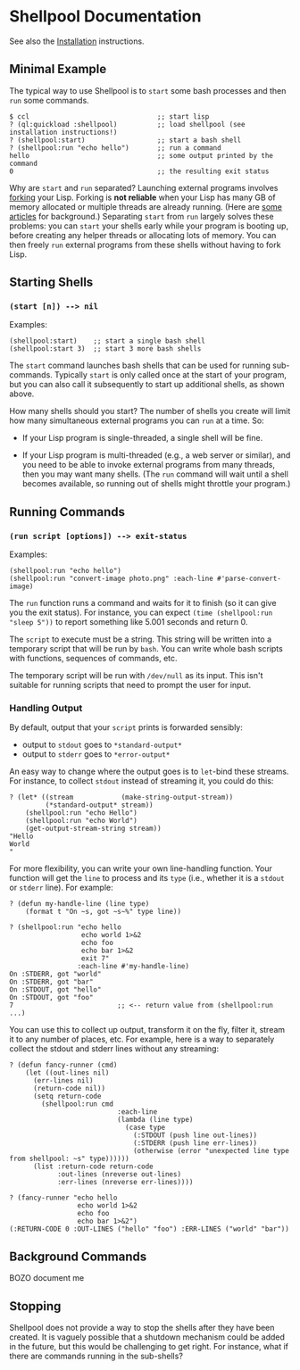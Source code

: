 Shellpool Documentation
=======================

See also the [Installation](INSTALL.md) instructions.


## Minimal Example

The typical way to use Shellpool is to `start` some bash processes and
then `run` some commands.

```
$ ccl                                ;; start lisp
? (ql:quickload :shellpool)          ;; load shellpool (see installation instructions!)
? (shellpool:start)                  ;; start a bash shell
? (shellpool:run "echo hello")       ;; run a command
hello                                ;; some output printed by the command
0                                    ;; the resulting exit status
```

Why are `start` and `run` separated?  Launching external programs involves
[forking](http://en.wikipedia.org/wiki/Fork_%28operating_system%29) your Lisp.
Forking is **not reliable** when your Lisp has many GB of memory allocated or
multiple threads are already running.  (Here are
[some](http://www.linuxprogrammingblog.com/threads-and-fork-think-twice-before-using-them)
[articles](http://bryanmarty.com/2012/01/14/forking-jvm/) for background.)
Separating `start` from `run` largely solves these problems: you can `start`
your shells early while your program is booting up, before creating any helper
threads or allocating lots of memory.  You can then freely `run` external
programs from these shells without having to fork Lisp.


## Starting Shells

### `(start [n]) --> nil`

Examples:
```
(shellpool:start)    ;; start a single bash shell
(shellpool:start 3)  ;; start 3 more bash shells
```

The `start` command launches bash shells that can be used for running
sub-commands.  Typically `start` is only called once at the start of your
program, but you can also call it subsequently to start up additional shells,
as shown above.

How many shells should you start?  The number of shells you create will limit
how many simultaneous external programs you can `run` at a time.  So:

 - If your Lisp program is single-threaded, a single shell will be fine.

 - If your Lisp program is multi-threaded (e.g., a web server or similar), and
   you need to be able to invoke external programs from many threads, then you
   may want many shells.  (The `run` command will wait until a shell becomes
   available, so running out of shells might throttle your program.)


## Running Commands

### `(run script [options]) --> exit-status`

Examples:
```
(shellpool:run "echo hello")
(shellpool:run "convert-image photo.png" :each-line #'parse-convert-image)
```

The `run` function runs a command and waits for it to finish (so it can give
you the exit status).  For instance, you can expect `(time (shellpool:run
"sleep 5"))` to report something like 5.001 seconds and return 0.

The `script` to execute must be a string.  This string will be written into a
temporary script that will be run by `bash`.  You can write whole bash scripts
with functions, sequences of commands, etc.

The temporary script will be run with `/dev/null` as its input.  This isn't
suitable for running scripts that need to prompt the user for input.


### Handling Output

By default, output that your `script` prints is forwarded sensibly:

  - output to `stdout` goes to `*standard-output*`
  - output to `stderr` goes to `*error-output*`

An easy way to change where the output goes is to `let`-bind these streams.
For instance, to collect `stdout` instead of streaming it, you could do this:

```
? (let* ((stream            (make-string-output-stream))
         (*standard-output* stream))
    (shellpool:run "echo Hello")
    (shellpool:run "echo World")
    (get-output-stream-string stream))
"Hello
World
"
```

For more flexibility, you can write your own line-handling function.  Your
function will get the `line` to process and its `type` (i.e., whether it is a
`stdout` or `stderr` line).  For example:

```
? (defun my-handle-line (line type)
    (format t "On ~s, got ~s~%" type line))

? (shellpool:run "echo hello
                  echo world 1>&2
                  echo foo
                  echo bar 1>&2
                  exit 7"
                 :each-line #'my-handle-line)
On :STDERR, got "world"
On :STDERR, got "bar"
On :STDOUT, got "hello"
On :STDOUT, got "foo"
7                          ;; <-- return value from (shellpool:run ...)
```

You can use this to collect up output, transform it on the fly, filter it,
stream it to any number of places, etc.  For example, here is a way to
separately collect the stdout and stderr lines without any streaming:

```
? (defun fancy-runner (cmd)
    (let ((out-lines nil)
	  (err-lines nil)
	  (return-code nil))
      (setq return-code
	    (shellpool:run cmd
                           :each-line
                           (lambda (line type)
                             (case type
                               (:STDOUT (push line out-lines))
                               (:STDERR (push line err-lines))
                               (otherwise (error "unexpected line type from shellpool: ~s" type))))))
      (list :return-code return-code
            :out-lines (nreverse out-lines)
            :err-lines (nreverse err-lines))))

? (fancy-runner "echo hello
                 echo world 1>&2
                 echo foo
                 echo bar 1>&2")
(:RETURN-CODE 0 :OUT-LINES ("hello" "foo") :ERR-LINES ("world" "bar"))
```


## Background Commands

BOZO document me


## Stopping

Shellpool does not provide a way to stop the shells after they have been
created.  It is vaguely possible that a shutdown mechanism could be added in
the future, but this would be challenging to get right.  For instance, what if
there are commands running in the sub-shells?
